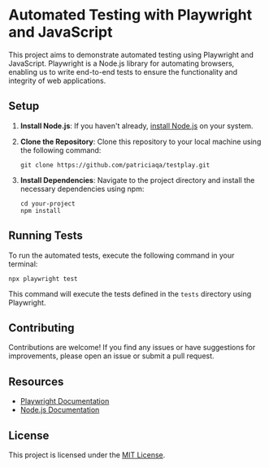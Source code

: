 # Automated Testing with Playwright and JavaScript

This project aims to demonstrate automated testing using Playwright and JavaScript. Playwright is a Node.js library for automating browsers, enabling us to write end-to-end tests to ensure the functionality and integrity of web applications.

## Setup

1. **Install Node.js**: If you haven't already, [install Node.js](https://nodejs.org/) on your system.

2. **Clone the Repository**: Clone this repository to your local machine using the following command:
    ```
    git clone https://github.com/patriciaqa/testplay.git
    ```

3. **Install Dependencies**: Navigate to the project directory and install the necessary dependencies using npm:
    ```
    cd your-project
    npm install
    ```

## Running Tests

To run the automated tests, execute the following command in your terminal:

```
npx playwright test
```

This command will execute the tests defined in the `tests` directory using Playwright.

## Contributing

Contributions are welcome! If you find any issues or have suggestions for improvements, please open an issue or submit a pull request.

## Resources

- [Playwright Documentation](https://playwright.dev/docs/intro)
- [Node.js Documentation](https://nodejs.org/en/docs/)

## License

This project is licensed under the [MIT License](LICENSE).
